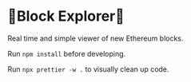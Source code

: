 # 🧊Block Explorer🧊

Real time and simple viewer of new Ethereum blocks.

Run `npm install` before developing.

Run `npx prettier -w .` to visually clean up code.
